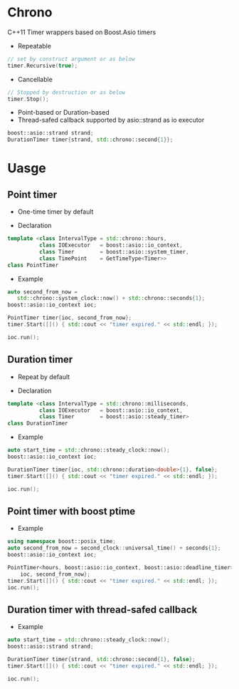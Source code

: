 # Chrono
C++11 Timer wrappers based on Boost.Asio timers

* Repeatable
```c++
// set by construct argument or as below
timer.Recursive(true);
```
* Cancellable
```c++
// Stopped by destruction or as below
timer.Stop();
```
* Point-based or Duration-based
* Thread-safed callback supported by asio::strand as io executor
```c++
boost::asio::strand strand;
DurationTimer timer{strand, std::chrono::second{1}};
```

# Uasge
## Point timer
* One-time timer by default

* Declaration
```c++
template <class IntervalType = std::chrono::hours,
          class IOExecutor   = boost::asio::io_context,
          class Timer        = boost::asio::system_timer,
          class TimePoint    = GetTimeType<Timer>>
class PointTimer
```

* Example
```c++
auto second_from_now =
   std::chrono::system_clock::now() + std::chrono::seconds{1};
boost::asio::io_context ioc;

PointTimer timer{ioc, second_from_now};
timer.Start([]() { std::cout << "timer expired." << std::endl; }); 

ioc.run();
```

## Duration timer
* Repeat by default

* Declaration
```c++
template <class IntervalType = std::chrono::milliseconds,
          class IOExecutor   = boost::asio::io_context,
          class Timer        = boost::asio::steady_timer>
class DurationTimer
```

* Example
```c++
auto start_time = std::chrono::steady_clock::now();
boost::asio::io_context ioc;

DurationTimer timer{ioc, std::chrono::duration<double>{1}, false};
timer.Start([]() { std::cout << "timer expired." << std::endl; });

ioc.run();
```

## Point timer with boost ptime
* Example

```c++
using namespace boost::posix_time;
auto second_from_now = second_clock::universal_time() + seconds{1};
boost::asio::io_context ioc;

PointTimer<hours, boost::asio::io_context, boost::asio::deadline_timer> timer{
    ioc, second_from_now};
timer.Start([]() { std::cout << "timer expired." << std::endl; });
ioc.run();
```

## Duration timer with thread-safed callback 

* Example
```c++
auto start_time = std::chrono::steady_clock::now();
boost::asio::strand strand;

DurationTimer timer{strand, std::chrono::second{1}, false};
timer.Start([]() { std::cout << "timer expired." << std::endl; });

ioc.run();
```
